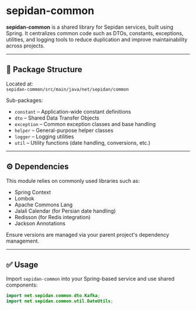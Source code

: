 # sepidan-common

**sepidan-common** is a shared library for Sepidan services, built using Spring. It centralizes common code such as DTOs, constants, exceptions, utilities, and logging tools to reduce duplication and improve maintainability across projects.

---

## 📁 Package Structure

Located at:  
`sepidan-common/src/main/java/net/sepidan/common`

Sub-packages:

- `constant` – Application-wide constant definitions
- `dto` – Shared Data Transfer Objects
- `exception` – Common exception classes and base handling
- `helper` – General-purpose helper classes
- `logger` – Logging utilities
- `util` – Utility functions (date handling, conversions, etc.)

---

## ⚙️ Dependencies

This module relies on commonly used libraries such as:

- Spring Context
- Lombok
- Apache Commons Lang
- Jalali Calendar (for Persian date handling)
- Redisson (for Redis integration)
- Jackson Annotations

Ensure versions are managed via your parent project's dependency management.

---

## ✅ Usage

Import `sepidan-common` into your Spring-based service and use shared components:

```java
import net.sepidan.common.dto.Kafka;
import net.sepidan.common.util.DateUtils;
